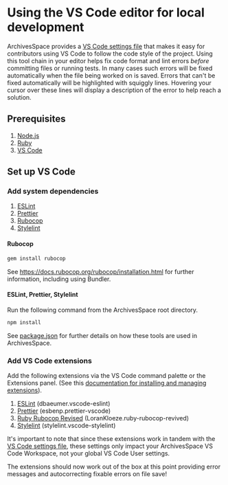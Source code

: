 # Using the VS Code editor for local development

ArchivesSpace provides a [VS Code settings file](https://github.com/archivesspace/archivesspace/blob/master/.vscode/settings.json) that makes it easy for contributors using VS Code to follow the code style of the project. Using this tool chain in your editor helps fix code format and lint errors _before_ committing files or running tests. In many cases such errors will be fixed automatically when the file being worked on is saved. Errors that can't be fixed automatically will be highlighted with squiggly lines. Hovering your cursor over these lines will display a description of the error to help reach a solution.

## Prerequisites

1. [Node.js](https://nodejs.org)
2. [Ruby](https://www.ruby-lang.org/)
3. [VS Code](https://code.visualstudio.com/)

## Set up VS Code

### Add system dependencies

1. [ESLint](https://eslint.org/)
2. [Prettier](https://prettier.io/)
3. [Rubocop](https://rubocop.org/)
4. [Stylelint](https://stylelint.io/)

#### Rubocop

```bash
gem install rubocop
```

See https://docs.rubocop.org/rubocop/installation.html for further information, including using Bundler.

#### ESLint, Prettier, Stylelint

Run the following command from the ArchivesSpace root directory.

```bash
npm install
```

See [package.json](https://github.com/archivesspace/archivesspace/blob/master/package.json) for further details on how these tools are used in ArchivesSpace.

### Add VS Code extensions

Add the following extensions via the VS Code command palette or the Extensions panel. (See this [documentation for installing and managing extensions](https://code.visualstudio.com/learn/get-started/extensions)).

1. [ESLint](https://marketplace.visualstudio.com/items?itemName=dbaeumer.vscode-eslint) (dbaeumer.vscode-eslint)
2. [Prettier](https://marketplace.visualstudio.com/items?itemName=esbenp.prettier-vscode) (esbenp.prettier-vscode)
3. [Ruby Rubocop Revised](https://marketplace.visualstudio.com/items?itemName=LoranKloeze.ruby-rubocop-revived) (LoranKloeze.ruby-rubocop-revived)
4. [Stylelint](https://marketplace.visualstudio.com/items?itemName=stylelint.vscode-stylelint) (stylelint.vscode-stylelint)

It's important to note that since these extensions work in tandem with the [VS Code settings file](https://github.com/archivesspace/archivesspace/blob/master/.vscode/settings.json), these settings only impact your ArchivesSpace VS Code Workspace, not your global VS Code User settings.

The extensions should now work out of the box at this point providing error messages and autocorrecting fixable errors on file save!
